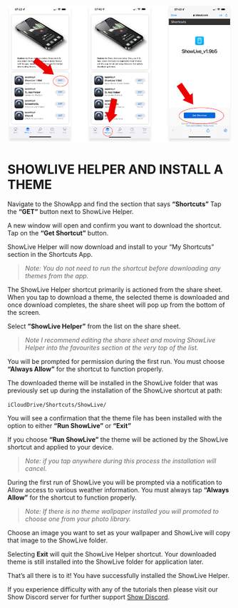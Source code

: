 ![enter image description here](https://github.com/duke4e/showData/raw/main/howTo/images/page1/page1_ss.png)

# SHOWLIVE HELPER AND INSTALL A THEME

Navigate to the ShowApp and find the section that says **“Shortcuts”** Tap the **“GET”** button next to ShowLive Helper. 

A new window will open and confirm you want to download the shortcut. Tap on the **“Get Shortcut”** button.

ShowLive Helper will now download and install to your “My Shortcuts” section in the Shortcuts App. 

> *Note: You do not need to run the shortcut before downloading any themes from the app.*

The ShowLive Helper shortcut primarily is actioned from the share sheet. When you tap to download a theme, the selected theme is downloaded and once download completes, the share sheet will pop up from the bottom of the screen. 

Select **”ShowLive Helper”** from the list on the share sheet. 

> *Note I recommend editing the share sheet and moving ShowLive Helper into the favourites section at the very top of the list.*

You will be prompted for permission during the first run. You must choose **“Always Allow”** for the shortcut to function properly.

The downloaded theme will be installed in the ShowLive folder that was previously set up during the installation of the ShowLive shortcut at path: 

`iCloudDrive/Shortcuts/ShowLive/`

You will see a confirmation that the theme file has been installed with the option to either **“Run ShowLive”** or **“Exit”**

If you choose **“Run ShowLive”** the theme will be actioned by the ShowLive shortcut and applied to your device.

> *Note: if you tap anywhere during this process the installation will cancel.*

During the first run of ShowLive you will be prompted via a notification to Allow access to various weather information. You must always tap **“Always Allow”** for the shortcut to function properly.

> *Note: If there is no theme wallpaper installed you will promoted to choose one from your photo library.*

Choose an image you want to set as your wallpaper and ShowLive will copy that image to the ShowLive folder.

Selecting **Exit** will quit the ShowLive Helper shortcut. Your downloaded theme is still installed into the ShowLive folder for application later. 

That’s all there is to it! You have successfully installed the ShowLive Helper.

If you experience difficulty with any of the tutorials then please visit our Show Discord server for further support [Show Discord](https://discord.gg/ab5H95YYXd).

